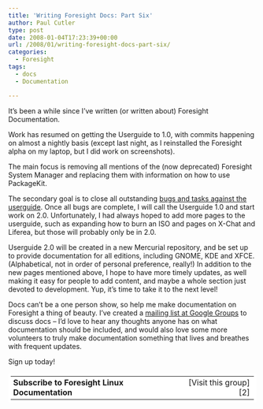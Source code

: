```yaml
---
title: 'Writing Foresight Docs: Part Six'
author: Paul Cutler
type: post
date: 2008-01-04T17:23:39+00:00
url: /2008/01/writing-foresight-docs-part-six/
categories:
  - Foresight
tags:
  - docs
  - Documentation

---
```

It&#8217;s been a while since I&#8217;ve written (or written about) Foresight Documentation.

Work has resumed on getting the Userguide to 1.0, with commits happening on almost a nightly basis (except last night, as I reinstalled the Foresight alpha on my laptop, but I did work on screenshots).

The main focus is removing all mentions of the (now deprecated) Foresight System Manager and replacing them with information on how to use PackageKit.

The secondary goal is to close all outstanding [bugs and tasks against the userguide][1]. Once all bugs are complete, I will call the Userguide 1.0 and start work on 2.0. Unfortunately, I had always hoped to add more pages to the userguide, such as expanding how to burn an ISO and pages on X-Chat and Liferea, but those will probably only be in 2.0.

Userguide 2.0 will be created in a new Mercurial repository, and be set up to provide documentation for all editions, including GNOME, KDE and XFCE. (Alphabetical, not in order of personal preference, really!) In addition to the new pages mentioned above, I hope to have more timely updates, as well making it easy for people to add content, and maybe a whole section just devoted to development. Yup, it&#8217;s time to take it to the next level!

Docs can&#8217;t be a one person show, so help me make documentation on Foresight a thing of beauty. I&#8217;ve created a [mailing list at Google Groups][2] to discuss docs &#8211; I&#8217;d love to hear any thoughts anyone has on what documentation should be included, and would also love some more volunteers to truly make documentation something that lives and breathes with frequent updates.

Sign up today!<table border=0 style="background-color: #fff; padding: 5px;" cellspacing=0> 

<td style="padding-left: 5px">
  <b>Subscribe to Foresight Linux Documentation</b>
</td>

<td align=right> [Visit this group][2] </td> </table>

 [1]: http://issues.foresightlinux.org/secure/IssueNavigator.jspa?
 [2]: http://groups.google.com/group/foresight-docs